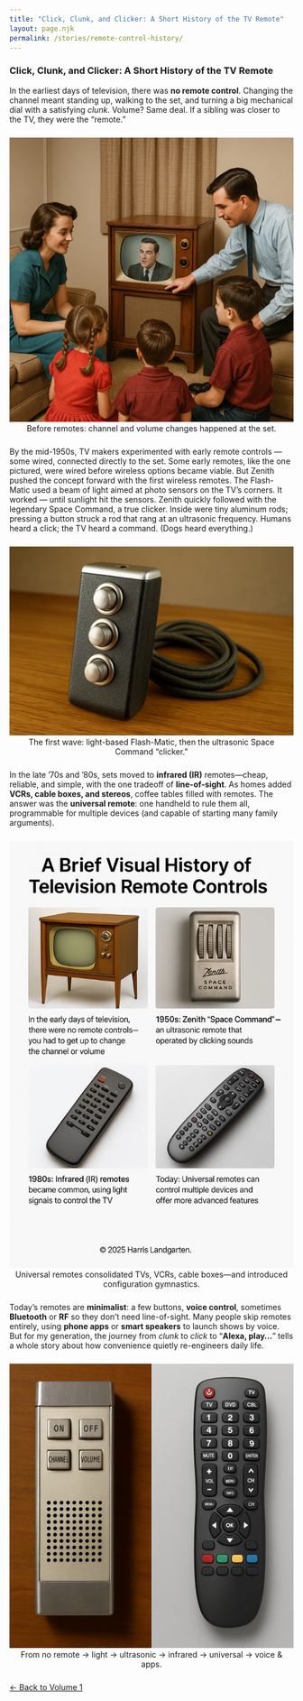 ```yaml
---
title: "Click, Clunk, and Clicker: A Short History of the TV Remote"
layout: page.njk
permalink: /stories/remote-control-history/
---
```


### Click, Clunk, and Clicker: A Short History of the TV Remote

In the earliest days of television, there was **no remote control**. Changing the channel meant standing up, walking to the set, and turning a big mechanical dial with a satisfying *clunk*. Volume? Same deal. If a sibling was closer to the TV, they were the “remote.”

<figure style="text-align:center; margin: 1.5rem auto; max-width: 780px;">
  <img src="/assets/images/remote-1950s-family.png" alt="1950s family watching TV—no remote control exists yet" class="responsive-img" />
  <figcaption>Before remotes: channel and volume changes happened at the set.</figcaption>
</figure>

By the mid-1950s, TV makers experimented with early remote controls — some wired, connected directly to the set. Some early remotes, like the one pictured, were wired before wireless options became viable. But Zenith pushed the concept forward with the first wireless remotes. The Flash-Matic used a beam of light aimed at photo sensors on the TV’s corners. It worked — until sunlight hit the sensors. Zenith quickly followed with the legendary Space Command, a true clicker. Inside were tiny aluminum rods; pressing a button struck a rod that rang at an ultrasonic frequency. Humans heard a click; the TV heard a command. (Dogs heard everything.)

<figure style="text-align:center; margin: 1.5rem auto; max-width: 780px;">
  <img src="/assets/images/remote-zenith-clicker.png" alt="Zenith Space Command mechanical ultrasonic remote compared with a photo-sensor early remote" class="responsive-img" />
  <figcaption>The first wave: light-based Flash-Matic, then the ultrasonic Space Command “clicker.”</figcaption>
</figure>

In the late ’70s and ’80s, sets moved to **infrared (IR)** remotes—cheap, reliable, and simple, with the one tradeoff of **line-of-sight**. As homes added **VCRs, cable boxes, and stereos**, coffee tables filled with remotes. The answer was the **universal remote**: one handheld to rule them all, programmable for multiple devices (and capable of starting many family arguments).

<figure style="text-align:center; margin: 1.5rem auto; max-width: 780px;">
  <img src="/assets/images/remote-1980s-universal.png" alt="1980s universal remote with many buttons" class="responsive-img" />
  <figcaption>Universal remotes consolidated TVs, VCRs, cable boxes—and introduced configuration gymnastics.</figcaption>
</figure>

Today’s remotes are **minimalist**: a few buttons, **voice control**, sometimes **Bluetooth** or **RF** so they don’t need line-of-sight. Many people skip remotes entirely, using **phone apps** or **smart speakers** to launch shows by voice. But for my generation, the journey from *clunk* to *click* to “**Alexa, play…**” tells a whole story about how convenience quietly re-engineers daily life.

<figure style="text-align:center; margin: 1.5rem auto; max-width: 920px;">
  <img src="/assets/images/remote-modern-timeline.png" alt="Timeline from no remote to light, ultrasonic clicker, infrared universal remotes, and modern voice control" class="responsive-img" />
  <figcaption>From no remote → light → ultrasonic → infrared → universal → voice & apps.</figcaption>
</figure>
<a href="/volumes/volume1/#from-remote" class="btn">← Back to Volume 1</a>